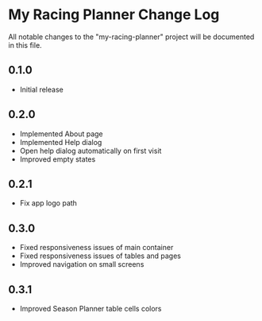# My Racing Planner Change Log

All notable changes to the "my-racing-planner" project will be documented in this file.

## 0.1.0

- Initial release

## 0.2.0

- Implemented About page
- Implemented Help dialog
- Open help dialog automatically on first visit
- Improved empty states

## 0.2.1

- Fix app logo path

## 0.3.0

- Fixed responsiveness issues of main container
- Fixed responsiveness issues of tables and pages
- Improved navigation on small screens

## 0.3.1

- Improved Season Planner table cells colors
